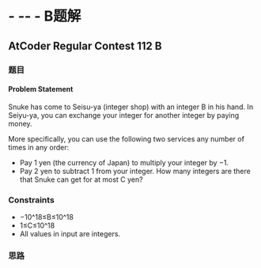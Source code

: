 # - -- - B题解
## AtCoder Regular Contest 112 B
### 题目
#### Problem Statement
Snuke has come to Seisu-ya (integer shop) with an integer B in his hand. In Seiyu-ya, you can exchange your integer for another integer by paying money.

More specifically, you can use the following two services any number of times in any order:

* Pay 1 yen (the currency of Japan) to multiply your integer by −1.  
* Pay 2 yen to subtract 1 from your integer.
How many integers are there that Snuke can get for at most C yen?
### Constraints
* −10^18≤B≤10^18
* 1≤C≤10^18
* All values in input are integers.
### 思路


